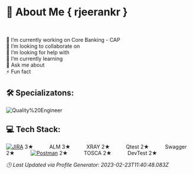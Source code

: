 # 💫 About Me { rjeerankr }
<br/>

🔭 I’m currently working on  Core Banking - CAP <br>👯 I’m looking to collaborate on<br>🤝 I’m looking for help with<br>🌱 I’m currently learning<br>💬 Ask me about<br>⚡ Fun fact


## 🛠️ Specializatons:
![Quality%20Engineer](https://img.shields.io/badge/-Quality%20Engineer-0072AC?style=for-the-badge)
        
## 💻 Tech Stack:
[![JIRA](https://www.vectorlogo.zone/logos/atlassian_jira/atlassian_jira-icon.svg)](https://www.vectorlogo.zone/logos/atlassian_jira/atlassian_jira-icon.svg) 3&#9733; &nbsp; &nbsp; &nbsp; &nbsp; &nbsp; ALM 3&#9733; &nbsp; &nbsp; &nbsp; &nbsp; &nbsp; XRAY 2&#9733; &nbsp; &nbsp; &nbsp; &nbsp; &nbsp; Qtest 2&#9733; &nbsp; &nbsp; &nbsp; &nbsp; &nbsp; Swagger 2&#9733; &nbsp; &nbsp; &nbsp; &nbsp; &nbsp; [![Postman](https://www.vectorlogo.zone/logos/getpostman/getpostman-icon.svg)](https://www.vectorlogo.zone/logos/getpostman/getpostman-icon.svg) 2&#9733; &nbsp; &nbsp; &nbsp; &nbsp; &nbsp; TOSCA 2&#9733; &nbsp; &nbsp; &nbsp; &nbsp; &nbsp; DevTest 2&#9733;



*🕒 Last Updated via Profile Generator: 2023-02-23T11:40:48.083Z*

<!-- Proudly created with GPRM ( https://gprm.itsvg.in ) -->